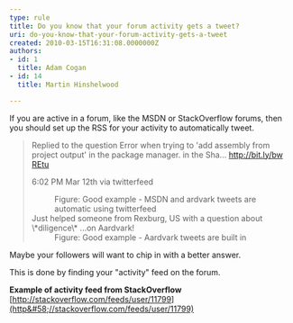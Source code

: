 ```yaml
---
type: rule
title: Do you know that your forum activity gets a tweet?
uri: do-you-know-that-your-forum-activity-gets-a-tweet
created: 2010-03-15T16:31:08.0000000Z
authors:
- id: 1
  title: Adam Cogan
- id: 14
  title: Martin Hinshelwood

---
```


 
If you are active in a forum, like the MSDN or StackOverflow forums, then you should set up the RSS for your activity to automatically tweet.


> Replied to the question Error when trying to 'add assembly from project output' in the package manager. in the Sha... http://bit.ly/bw​REtu        
> 
> 6:02 PM M​ar 12th via twitterfe​ed
> <dd class="ssw15-rteElement-FigureGood">Figure&#58; Good example - MSDN and ardv​ark tweets are automatic using twitterfeed<br></dd>
> Just helped someone from Rexburg, US with a question about \*diligence\* ...on Aardvark!
> <dd class="ssw15-rteElement-FigureGood">Figure&#58; Good example - Aardvark tweet​​s are built in<br></dd>

 
Maybe your followers will want to chip in with a better answer.

This is done by finding your "activity" feed on the forum.​

**Example of activity feed from StackOverflow**
[http://stackoverflow.com/feeds/user/11799](http&#58;//stackoverflow.com/feeds/user/11799)

